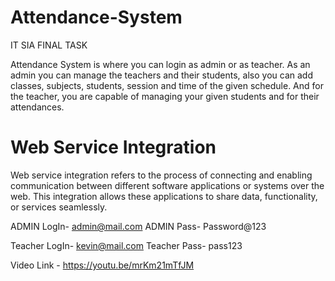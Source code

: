 # Attendance-System

IT SIA FINAL TASK

Attendance System is where you can login as admin or as teacher. As an admin you can manage the teachers and their students, also you can add classes, subjects, students, session and time of the given schedule. And for the teacher, you are capable of managing your given students and for their attendances.

# Web Service Integration

Web service integration refers to the process of connecting and enabling communication between different software applications or systems over the web. This integration allows these applications to share data, functionality, or services seamlessly.

ADMIN LogIn- admin@mail.com
ADMIN Pass- Password@123

Teacher LogIn- kevin@mail.com
Teacher Pass- pass123

Video Link - https://youtu.be/mrKm21mTfJM
